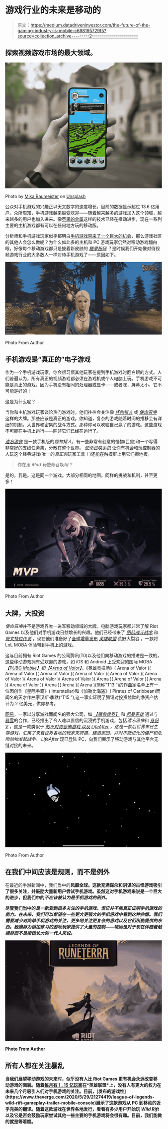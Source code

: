 # 游戏行业的未来是移动的

> 原文：<https://medium.datadriveninvestor.com/the-future-of-the-gaming-industry-is-mobile-c698195729f5?source=collection_archive---------2----------------------->

## 探索视频游戏市场的最大领域。

![](img/8687c0a2bae68bba9e5855c12cd2cdaa.png)

Photo by [Mika Baumeister](https://unsplash.com/@mbaumi?utm_source=unsplash&utm_medium=referral&utm_content=creditCopyText) on [Unsplash](https://unsplash.com/s/photos/phone-games?utm_source=unsplash&utm_medium=referral&utm_content=creditCopyText)

公众对手机游戏的兴趣正以天文数字的速度增长，目前的数据显示超过 13.6 亿用户。众所周知，手机游戏越来越受欢迎——随着越来越多的游戏加入这个领域，越来越多的用户也加入进来。像[苹果的金属](https://developer.apple.com/metal/)这样的技术已经在推动进步，现在一系列主要的主机游戏都有可以在任何地方玩的移动版。

分析师和手机游戏玩家似乎都明白[手机游戏带来了一个巨大的机会](https://techcrunch.com/2019/08/22/mobile-gaming-mints-money/)，那么游戏社区的其他人会怎么做呢？为什么如此多的主机和 PC 游戏玩家仍然对移动游戏翻白眼，好像每个移动游戏都只是披着新皮肤的 [*糖果粉碎*](https://apps.apple.com/us/app/candy-crush-saga/id553834731) ？是时候我们开始像对待视频游戏行业的大多数人一样对待手机游戏了——原因如下。

![](img/09ccdf6a18f6016d23380f56669e42d9.png)

Photo From Author

## 手机游戏是“真正的”电子游戏

作为一个手机游戏玩家，你会很习惯其他玩家在提到手机游戏时翻白眼的方式。人们普遍认为，所有真正的视频游戏都必须在游戏机或个人电脑上玩。手机游戏不可能是真正的游戏，因为手机没有相同的处理器或显卡——或者嘿，屏幕太小，它不可能是好的！

这是为什么呢？

当你和主机游戏玩家谈论热门游戏时，他们往往会关注像 [*怪物猎人*](https://www.monsterhunterworld.com/) 或 [*使命召唤*](https://www.callofduty.com/home) 这样的大牌。那些应该是真正的游戏。你知道，复杂的游戏随着时间的推移会有详细的机制。大世界和密集的战斗方式。那种你可以吹嘘自己赢了的游戏。这些游戏不可能在手机上运行——除非它们已经在运行了。

[*遗忘游侠*](https://roo.gtarcade.com/) 是一款手机版的*怪物猎人*，有一些非常有创意的怪物(巨兽)和一个写得非常好的支线任务集，分散在整个世界。 [*使命召唤手机*](https://www.callofduty.com/mobile) 让你有机会和玩控制器的人玩这个经典游戏(唯一的*真正的*玩家工具！)还能在触摸屏上用它们擦地板。

> 你在用 *iPad 玩*使命召唤*吗？*

是的，我是。这是同一个游戏。大部分相同的地图。同样的挑战和机制，甚至更多！

![](img/05569da461ea987fce827b5cd70600f1.png)

Photo From Author

## 大牌，大投资

*使命召唤*并不是游戏界唯一进军移动领域的大牌。电脑游戏玩家都非常了解 Riot Games 以及他们对手机游戏日益增长的兴趣。他们已经带来了 [*团队战斗战术*](https://teamfighttactics.leagueoflegends.com/en-us/) 和 [*符文特拉传说*](https://playruneterra.com/en-us/) ，现在他们准备好了[全球增量发布](https://www.forbes.com/sites/mikestubbs/2020/11/18/league-of-legends-wild-rift-release-date-announced/?sh=749ea0fe2d86) [*英雄联盟*](https://wildrift.leagueoflegends.com/):荒野大裂谷 ，一款将 LoL MOBA 体验带到手机上的游戏。

这与目前拥有 Riot Games 的公司腾讯(T0)以及他们向移动游戏的推进是一致的，这些移动游戏拥有受欢迎的游戏，如 iOS 和 Android 上受欢迎的国际 MOBA[*【PUBG Mobile】*](https://www.pubgmobile.com/en-US/)*和*[*【Arena of Valor】*](https://www.arenaofvalor.com/)。《英雄竞技场》( Arena of Valor )( Arena of Valor )( Arena of Valor )( Arena of Valor )( Arena of Valor )( Arena of Valor )( Arena of Valor )( Arena of Valor )( Arena )( Arena of Valor )( Arena )( Arena of Valor )( Arena )( Arena )( Arena )(简称“T13 ”)的作曲家名单上有一位因创作《星际争霸》( Interstellar)和《加勒比海盗》( Pirates of Caribbean)而闻名的天才作曲家汉斯·季默(“T15 ”),这一事实证明了腾讯对投资兹默的净资产估计为 2 亿美元，供你参考。

[网易](https://netease-na.com/)，一家以分享游戏而闻名的强大公司，如 [*【魔兽世界】*](https://worldofwarcraft.com/en-us/) 和 [*风暴英雄*](https://heroesofthestorm.com/en-us/) 通过与[暴雪](https://www.blizzard.com/en-us/)的合作，已经推出了令人难以置信的沉浸式手机游戏，包括*遗忘游侠*和 [*身份 V*](https://idv.163.com/) ，这是一款类似于 [*的不对称恐怖游戏 以及*](https://deadbydaylight.com/en) *[*LifeAfter*](http://www.lifeafter.game/) ，这是一款后世界末日生存游戏，汇集了来自世界各地的玩家来狩猎、建造家园，并对不断进化的僵尸和危险动物发起战争。 LifeAfter* 现已登陆 PC，向我们展示了移动游戏与其他平台无缝对接的未来。

![](img/68ce53c5bfa6a8f5cb9179f05a19a812.png)

Photo From Author

## 在我们中间应该是规则，而不是例外

在最近的手游新闻中，我们当中的[](http://www.innersloth.com/gameAmongUs.php)**风靡全球。这款充满谋杀和阴谋的古怪游戏吸引了很多关注，并鼓励大量新用户尝试手机游戏。虽然这对手机游戏来说是一个巨大的进步，但我们中的*不应该被认为是手机游戏的例外。***

**尽管我们当中的*是一款受到很多关注的手机游戏，但它并不能真正证明手机游戏的能力。在未来，我们可以希望在一些更大更强大的手机游戏中看到这种热情。我们需要减少对简单手机游戏的关注，更多地关注更复杂的游戏以及它们所能提供的东西。触摸屏为稍加练习的游戏玩家提供了大量的控制——特别是对于现在伴随着触摸屏而不是按钮长大的一代人来说。***

**![](img/dbc7156c8f868b8742c8ad812b26b162.png)**

**Photo From Author**

## **所有人都在关注暴乱**

**当我们展望移动游戏的未来时，似乎没有人比 Riot Games 更有机会永远改变移动游戏的面貌。随着[每月有 1 . 15 亿玩家](https://leaguefeed.net/did-you-know-total-league-of-legends-player-count-updated/#:~:text=League%20of%20Legends%20has%20a,of%2050%20Million%20daily%20players.)在*英雄联盟*上，没有人有更大的权力在未来几个月吸引人们对手机游戏的关注。目前，[发布的游戏性](https://www.theverge.com/2020/5/29/21274419/league-of-legends-wild-rift-gameplay-trailer-mobile-console)展示了这款游戏从 PC 到移动的近乎完美的翻译。随着这款游戏在世界各地发行，看看有多少用户开始玩 *Wild Rift* 以及它是否会鼓励玩家尝试其他一些主要的手机游戏将会很有趣。目前，我们能做的就是等着瞧。**
